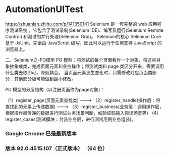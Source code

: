 # AutomationUITest
https://zhuanlan.zhihu.com/p/141350141
Selenium 是一套完整的 web 应用程序测试系统 ，它包含了测试录制(Selenium IDE)、编写及运行(Selenium Remote Control) 和测试的并行处理(Selenium Grid)。
Selenium的核心 Selenium Core基于 JsUnit，完全由 JavaScript 编写，因此可以运行于任何支持 JavaScript 的浏览器上。

二、Selenium之-PO模型
PO 模型：将测试的每个页面看作一个对象，将这些对象抽象成类，完成页面元素和业务操作；将测试类和 page 类区分开来，需要调用什么类去取即可，降低耦合。
    当页面元素发生变化时，只需修改对应页面类部分，其他部分极可能做到最小修改。

PO 模型的分层结构（以注册页面作为page对象）：

（1）register_page(页面元素查找类) --->
（2）register_handle(操作层：将查找到的元素上传递数据) --->
（3）register_business(业务层：调用操作层，根据操作层传递的数据进行测试业务场景判断，如验证码输入错误场景等)
（4）register_cases(测试模块：封装业务层，进行测试用例业务组装)。
### Google Chrome 已是最新版本
### 版本 92.0.4515.107（正式版本） （64 位）